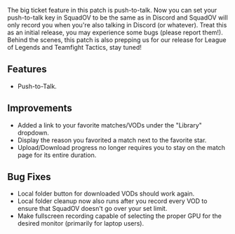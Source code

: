The big ticket feature in this patch is push-to-talk.
Now you can set your push-to-talk key in SquadOV to be the same as in Discord and SquadOV will only record you when you're also talking in Discord (or whatever).
Treat this as an initial release, you may experience some bugs (please report them!).
Behind the scenes, this patch is also prepping us for our release for League of Legends and Teamfight Tactics, stay tuned!

## Features
* Push-to-Talk.

## Improvements
* Added a link to your favorite matches/VODs under the "Library" dropdown.
* Display the reason you favorited a match next to the favorite star.
* Upload/Download progress no longer requires you to stay on the match page for its entire duration.

## Bug Fixes
* Local folder button for downloaded VODs should work again.
* Local folder cleanup now also runs after you record every VOD to ensure that SquadOV doesn't go over your set limit.
* Make fullscreen recording capable of selecting the proper GPU for the desired monitor (primarily for laptop users).